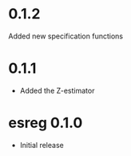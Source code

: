 # 0.1.2
Added new specification functions

# 0.1.1

* Added the Z-estimator

# esreg 0.1.0

* Initial release



